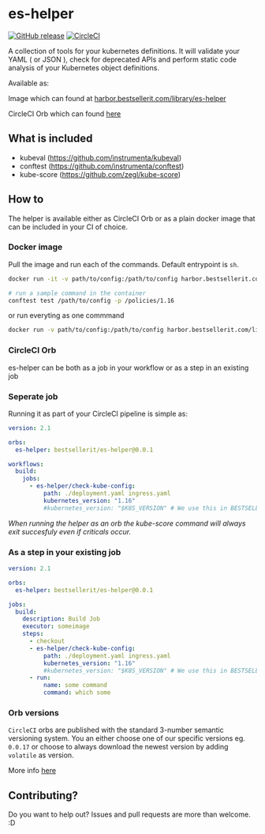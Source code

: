 # es-helper
[![GitHub release](https://img.shields.io/github/release/BESTSELLER/es-helper.svg)](https://github.com/BESTSELLER/es-helper/releases/)
[![CircleCI](https://circleci.com/gh/BESTSELLER/es-helper.svg?style=svg)](https://circleci.com/gh/BESTSELLER/es-helper)

A collection of tools for your kubernetes definitions. It will validate your YAML ( or JSON ), check for deprecated APIs and perform static code analysis of your Kubernetes object definitions.

Available as:

Image which can found at [harbor.bestsellerit.com/library/es-helper](https://harbor.bestsellerit.com/library/es-helper)

CircleCI Orb which can found [here](https://circleci.com/orbs/registry/orb/bestsellerit/es-helper)

## What is included

- kubeval (https://github.com/instrumenta/kubeval)
- conftest (https://github.com/instrumenta/conftest)
- kube-score (https://github.com/zegl/kube-score)

## How to
The helper is available either as CircleCI Orb or as a plain docker image that can be included in your CI of choice.

### Docker image
Pull the image and run each of the commands.
Default entrypoint is `sh`.

```sh
docker run -it -v path/to/config:/path/to/config harbor.bestsellerit.com/library/es-helper:latest sh

# run a sample command in the container
conftest test /path/to/config -p /policies/1.16
```

or run everyting as one commmand
```sh
docker run -v path/to/config:/path/to/config harbor.bestsellerit.com/library/es-helper:latest /bin/bash -c "conftest test /path/to/config -p /policies/<kubernetes_version> && kubeval /path/to/config --strict --kubernetes-version <kubernetes_version>.0 && kube-score score /path/to/config"
```

### CircleCI Orb
es-helper can be both as a job in your workflow or as a step in an existing job

### Seperate job
Running it as part of your CircleCI pipeline is simple as:
```yaml
version: 2.1

orbs:
  es-helper: bestsellerit/es-helper@0.0.1

workflows:
  build:
    jobs:
      - es-helper/check-kube-config:
          path: ./deployment.yaml ingress.yaml
          kubernetes_version: "1.16" 
          #kubernetes_version: "$K8S_VERSION" # We use this in BESTSELLER, as we have our versions in our contexts.
```
*When running the helper as an orb the kube-score command will always exit succesfuly even if criticals occur.*

### As a step in your existing job
```yaml
version: 2.1

orbs:
  es-helper: bestsellerit/es-helper@0.0.1

jobs:
  build:
    description: Build Job
    executor: someimage
    steps:
      - checkout
      - es-helper/check-kube-config:
          path: ./deployment.yaml ingress.yaml
          kubernetes_version: "1.16"
          #kubernetes_version: "$K8S_VERSION" # We use this in BESTSELLER, as we have our versions in our contexts.
      - run:
          name: some command
          command: which some
```

### Orb versions
`CircleCI` orbs are published with the standard 3-number semantic versioning system.
You an either choose one of our specific versions eg. `0.0.17` or choose to always download the newest version by adding `volatile` as version.

More info [here](https://circleci.com/docs/2.0/using-orbs/#semantic-versioning-in-orbs)



## Contributing?
Do you want to help out? Issues and pull requests are more than welcome. :D